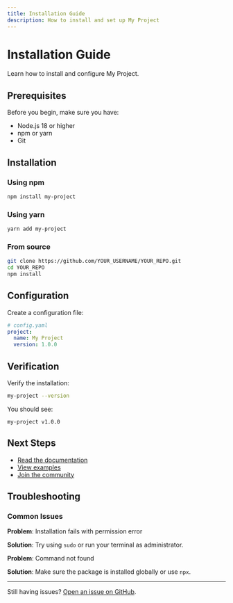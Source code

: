 ```yaml
---
title: Installation Guide
description: How to install and set up My Project
---
```


# Installation Guide

Learn how to install and configure My Project.

## Prerequisites

Before you begin, make sure you have:

- Node.js 18 or higher
- npm or yarn
- Git

## Installation

### Using npm

```bash
npm install my-project
```

### Using yarn

```bash
yarn add my-project
```

### From source

```bash
git clone https://github.com/YOUR_USERNAME/YOUR_REPO.git
cd YOUR_REPO
npm install
```

## Configuration

Create a configuration file:

```yaml
# config.yaml
project:
  name: My Project
  version: 1.0.0
```

## Verification

Verify the installation:

```bash
my-project --version
```

You should see:
```
my-project v1.0.0
```

## Next Steps

- [Read the documentation](index.html)
- [View examples](#)
- [Join the community](#)

## Troubleshooting

### Common Issues

**Problem**: Installation fails with permission error

**Solution**: Try using `sudo` or run your terminal as administrator.

**Problem**: Command not found

**Solution**: Make sure the package is installed globally or use `npx`.

---

Still having issues? [Open an issue on GitHub](https://github.com/YOUR_USERNAME/YOUR_REPO/issues).
